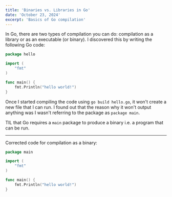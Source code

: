 ```yaml
---
title: 'Binaries vs. Libraries in Go'
date: 'October 23, 2024'
excerpt: 'Basics of Go compilation'
---
```


In Go, there are two types of compilation you can do: compilation as a library or as an executable (or binary). I discovered this by writing the following Go code:

```go
package hello

import (
	"fmt"
)

func main() {
	fmt.Println("hello world!")
}
```

Once I started compiling the code using `go build hello.go`, it won't create a new file that I can run. I found out that the reason why it won't output anything was I wasn't referring to the package as `package main`.

TIL that Go requires a `main` package to produce a binary i.e. a program that can be run.

---

Corrected code for compilation as a binary:

```go
package main

import (
	"fmt"
)

func main() {
	fmt.Println("hello world!")
}

```
